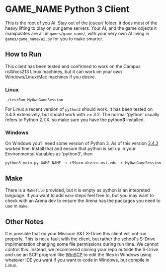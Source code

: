 # GAME_NAME Python 3 Client

This is the root of you AI. Stay out of the joueur/ folder, it does most of the heavy lifting to play on our game servers. Your AI, and the game objects it manipulates are all in `games/game_name/`, with your very own AI living in `games/game_name/ai.py` for you to make smarter.

## How to Run

This client has been tested and confirmed to work on the Campus rc##xcs213 Linux machines, but it can work on your own Windows/Linux/Mac machines if you desire.

### Linux

```
./testRun MyOwnGameSession
```

For Linux a recent version of `python3` should work. It has been tested on 3.4.3 extensively, but should work with >= 3.2. The normal 'python' usually refers to Python 2.7.X, so make sure you have the python**3** installed.

### Windows

On Windows you'll need some version of Python 3. As of this version [3.4.3](https://www.python.org/downloads/release/python-343/) worked fine. Install that and ensure that python is set up in your Environmental Variables as 'python3', then

```
python3 main.py GAME_NAME -s r99acm.device.mst.edu -r MyOwnGameSession
```

## Make

There is a `Makefile` provided, but it is empty as python is an intepreted language. If you want to add `make` steps feel free to, but you may want to check with an Arena dev to ensure the Arena has the packages you need to use in `make`.

## Other Notes

It is possible that on your Missouri S&T S-Drive this client will not run properly. This is not a fault with the client, but rather the school's S-Drive implimentation changing some file permissions during run time. We cannot control this. Instead, we recommend cloning your repo outside the S-Drive and use an SCP program like [WinSCP](https://winscp.net/eng/download.php) to edit the files in Windows using whatever IDE you want if you want to code in Windows, but compile in Linux.
